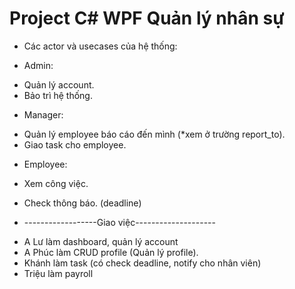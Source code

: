 # Project C# WPF Quản lý nhân sự

* Các actor và usecases của hệ thống: 
- Admin: 
+ Quản lý account. 
+ Bảo trì hệ thống.
- Manager: 
+ Quản lý employee báo cáo đến mình (*xem ở trường report_to). 
+ Giao task cho employee.
- Employee:
+ Xem công việc. 
+ Check thông báo. (deadline)

+ ------------------Giao việc--------------------

- A Lư làm dashboard, quản lý account
- A Phúc làm CRUD profile (Quản lý profile).
- Khánh làm task (có check deadline, notify cho nhân viên)
- Triệu làm payroll
